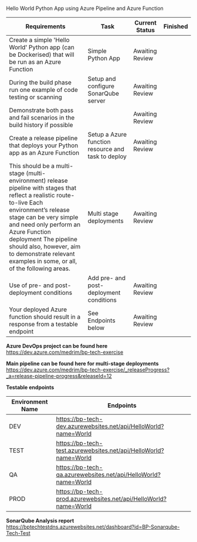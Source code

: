 ####
Hello World Python App using Azure Pipeline and Azure Function

| Requirements    | Task          | Current Status | Finished | 
|-----------------|---------------|----------------|----------|
|Create a simple 'Hello World' Python app (can be Dockerised) that will be run as an Azure Function | Simple Python App | Awaiting Review |
|During the build phase run one example of code testing or scanning | Setup and configure SonarQube server | Awaiting Review | 
|Demonstrate both pass and fail scenarios in the build history if possible| | Awaiting Review |
|Create a release pipeline that deploys your Python app as an Azure Function| Setup a Azure function resource and task to deploy | Awaiting Review | 
|This should be a multi-stage (multi-environment) release pipeline with stages that reflect a realistic route-to-live Each environment’s release stage can be very simple and need only perform an Azure Function deployment The pipeline should also, however, aim to demonstrate relevant examples in some, or all, of the following areas. | Multi stage deployments | Awaiting Review | 
|Use of pre- and post-deployment conditions| Add pre- and post-deployment conditions | Awaiting Review | 
|Your deployed Azure function should result in a response from a testable endpoint| See Endpoints below| Awaiting Review |

**Azure DevOps project can be found here**  
https://dev.azure.com/medrim/bp-tech-exercise

**Main pipeline can be found here for multi-stage deployments**  
 https://dev.azure.com/medrim/bp-tech-exercise/_releaseProgress?_a=release-pipeline-progress&releaseId=12

**Testable endpoints**

| Environment Name | Endpoints |
|------------------|----------|
| DEV | https://bp-tech-dev.azurewebsites.net/api/HelloWorld?name=World
| TEST | https://bp-tech-test.azurewebsites.net/api/HelloWorld?name=World
| QA | https://bp-tech-qa.azurewebsites.net/api/HelloWorld?name=World
| PROD | https://bp-tech-prod.azurewebsites.net/api/HelloWorld?name=World

**SonarQube Analysis report**  
https://bptechtestdns.azurewebsites.net/dashboard?id=BP-Sonarqube-Tech-Test
